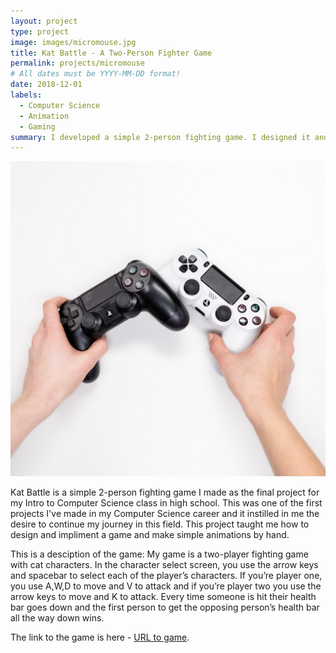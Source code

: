 ```yaml
---
layout: project
type: project
image: images/micromouse.jpg
title: Kat Battle - A Two-Person Fighter Game
permalink: projects/micromouse
# All dates must be YYYY-MM-DD format!
date: 2018-12-01
labels:
  - Computer Science
  - Animation
  - Gaming
summary: I developed a simple 2-person fighting game. I designed it and made all animations myself.
---
```

  <img class="ui image" src="../images/game.jpeg">
</div>

Kat Battle is a simple 2-person fighting game I made as the final project for my Intro to Computer Science class in high school. This was one of the first projects I've made in my Computer Science career and it instilled in me the desire to continue my journey in this field. This project taught me how to design and impliment a game and make simple animations by hand. 

This is a desciption of the game: My game is a two-player fighting game with cat characters. In the character select screen, you use the arrow keys and spacebar to select each of the player’s characters. If you’re player one, you use A,W,D to move and V to attack and if you’re player two you use the arrow keys to move and K to attack. Every time someone is hit their health bar goes down and the first person to get the opposing person’s health bar all the way down wins. 

The link to the game is here - [URL to game](https://studio.code.org/projects/gamelab/2bTFOeRfpdFYboQyz1Gr0peGUkzgO-M9-lYVZNHb9PQ).



